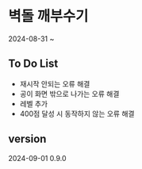 # 벽돌 깨부수기

2024-08-31 ~

## To Do List
- 재시작 안되는 오류 해결
- 공이 화면 밖으로 나가는 오류 해결
- 레벨 추가
- 400점 달성 시 동작하지 않는 오류 해결

## version
2024-09-01 0.9.0
